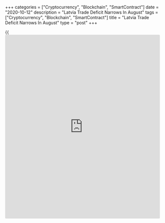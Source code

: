 +++
categories = ["Cryptocurrency", "Blockchain", "SmartContract"]
date = "2020-10-12"
description = "Latvia Trade Deficit Narrows In August"
tags = ["Cryptocurrency", "Blockchain", "SmartContract"]
title = "Latvia Trade Deficit Narrows In August"
type = "post"
+++

{{<iframe id="large-banner" src="https://www.bounty.group/#slide=8.0" width="100%" height="600" scrolling="no" style="border: 0px solid rgb(216, 221, 230); border-radius: 3px;">}}

Latvia's trade deficit narrowed in August amid a fall in both exports
and imports, data from the Central Statistical Bureau showed on Monday.

The trade deficit narrowed to EUR 157.8 million in August from EUR 177.9
million in the same month last year. In July, the trade deficit was EUR
279.9 million.

Exports declined 3.7 percent annually in August and imports decreased
4.8 percent.

The major export partners were Lithuania, Estonia, Germany and Sweden
and those of import were Lithuania, Poland, Germany and Estonia.

For comments and feedback [contact](https://www.playgroundfx.com/contact/): editorial@rtt[news](https://www.letsplayfx.com/blog/forex-news-website/).com

[Economic News][1]

 **What parts of the world are seeing the best (and worst) economic
performances lately? Click[here][2] to check out our [Econ Scorecard][2]
and find out! See up-to-the-moment [ranking](https://www.playgroundfx.com/blog/crypto-exchange-ranking/)s for the best and worst
performers in [GDP][3], [unemployment rate][4], [inflation][2] and much
more.**

   1. www.rtt[news](https://www.letsplayfx.com/blog/forex-news-website/).com/Content/EconomicNews.aspx
   2. www.rtt[news](https://www.letsplayfx.com/blog/forex-news-website/).com/economic-scorecard/world-rank/CPI/highest-performance.aspx
   3. www.rtt[news](https://www.letsplayfx.com/blog/forex-news-website/).com/economic-scorecard/world-rank/GDP/highest-performance.aspx
   4. www.rtt[news](https://www.letsplayfx.com/blog/forex-news-website/).com/economic-scorecard/world-rank/unemployment-rate/lowest-performance.aspx